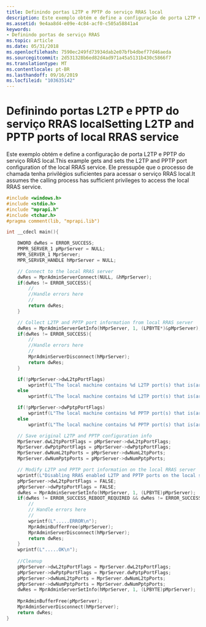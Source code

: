 ```yaml
---
title: Definindo portas L2TP e PPTP do serviço RRAS local
description: Este exemplo obtém e define a configuração de porta L2TP e PPTP do serviço RRAS local. Ele pressupõe que o processo de chamada tenha privilégios suficientes para acessar o serviço RRAS local.
ms.assetid: 9e4aa8d4-e09e-4c84-acf0-c505a58841a4
keywords:
- Definindo portas de serviço RRAS
ms.topic: article
ms.date: 05/31/2018
ms.openlocfilehash: 7590ec249fd73934dab2e07bfb4dbef77d46aeda
ms.sourcegitcommit: 2d531328b6ed82d4ad971a45a5131b430c5866f7
ms.translationtype: MT
ms.contentlocale: pt-BR
ms.lasthandoff: 09/16/2019
ms.locfileid: "103635142"
---
```

# <a name="setting-l2tp-and-pptp-ports-of-local-rras-service"></a><span data-ttu-id="8d491-105">Definindo portas L2TP e PPTP do serviço RRAS local</span><span class="sxs-lookup"><span data-stu-id="8d491-105">Setting L2TP and PPTP ports of local RRAS service</span></span>

<span data-ttu-id="8d491-106">Este exemplo obtém e define a configuração de porta L2TP e PPTP do serviço RRAS local.</span><span class="sxs-lookup"><span data-stu-id="8d491-106">This example gets and sets the L2TP and PPTP port configuration of the local RRAS service.</span></span> <span data-ttu-id="8d491-107">Ele pressupõe que o processo de chamada tenha privilégios suficientes para acessar o serviço RRAS local.</span><span class="sxs-lookup"><span data-stu-id="8d491-107">It assumes the calling process has sufficient privileges to access the local RRAS service.</span></span>


```C++
#include <windows.h>
#include <stdio.h>
#include "mprapi.h"
#include <tchar.h>
#pragma comment(lib, "mprapi.lib")

int __cdecl main(){

    DWORD dwRes = ERROR_SUCCESS;
    PMPR_SERVER_1 pMprServer = NULL;
    MPR_SERVER_1 MprServer;
    MPR_SERVER_HANDLE hMprServer = NULL;

    // Connect to the local RRAS server
    dwRes = MprAdminServerConnect(NULL, &hMprServer);
    if(dwRes != ERROR_SUCCESS){
        //
        //Handle errors here
        //
        return dwRes;
    }

    // Collect L2TP and PPTP port information from local RRAS server
    dwRes = MprAdminServerGetInfo(hMprServer, 1, (LPBYTE*)&pMprServer);
    if(dwRes != ERROR_SUCCESS){
        //
        //Handle errors here
        //
        MprAdminServerDisconnect(hMprServer);
        return dwRes;
    }

    if(!pMprServer->dwL2tpPortFlags)
        wprintf(L"The local machine contains %d L2TP port(s) that is(are) not configured for RRAS.\n", pMprServer->dwNumL2tpPorts);
    else
        wprintf(L"The local machine contains %d L2TP port(s) that is(are) configured for RRAS.\n", pMprServer->dwNumL2tpPorts);

    if(!pMprServer->dwPptpPortFlags)
        wprintf(L"The local machine contains %d PPTP port(s) that is(are) not configured for RRAS.\n", pMprServer->dwNumPptpPorts);
    else
        wprintf(L"The local machine contains %d PPTP port(s) that is(are) configured for RRAS.\n\n", pMprServer->dwNumPptpPorts);

    // Save original L2TP and PPTP configuration info
    MprServer.dwL2tpPortFlags = pMprServer->dwL2tpPortFlags;
    MprServer.dwPptpPortFlags = pMprServer->dwPptpPortFlags;
    MprServer.dwNumL2tpPorts = pMprServer->dwNumL2tpPorts;
    MprServer.dwNumPptpPorts = pMprServer->dwNumPptpPorts;

    // Modify L2TP and PPTP port information on the local RRAS server
    wprintf(L"Disabling RRAS enabled L2TP and PPTP ports on the local system.");
    pMprServer->dwL2tpPortFlags = FALSE;
    pMprServer->dwPptpPortFlags = FALSE;
    dwRes = MprAdminServerSetInfo(hMprServer, 1, (LPBYTE)pMprServer);
    if(dwRes != ERROR_SUCCESS_REBOOT_REQUIRED && dwRes != ERROR_SUCCESS){
        //
        // Handle errors here
        //
        wprintf(L".....ERROR\n");
        MprAdminBufferFree(pMprServer);
        MprAdminServerDisconnect(hMprServer);
        return dwRes;
    }
    wprintf(L".....OK\n");
    
    //Cleanup
    pMprServer->dwL2tpPortFlags = MprServer.dwL2tpPortFlags;
    pMprServer->dwPptpPortFlags = MprServer.dwPptpPortFlags;
    pMprServer->dwNumL2tpPorts = MprServer.dwNumL2tpPorts;
    pMprServer->dwNumPptpPorts = MprServer.dwNumPptpPorts;
    dwRes = MprAdminServerSetInfo(hMprServer, 1, (LPBYTE)pMprServer);
    
    MprAdminBufferFree(pMprServer);
    MprAdminServerDisconnect(hMprServer);
    return dwRes;
}
```



 

 




